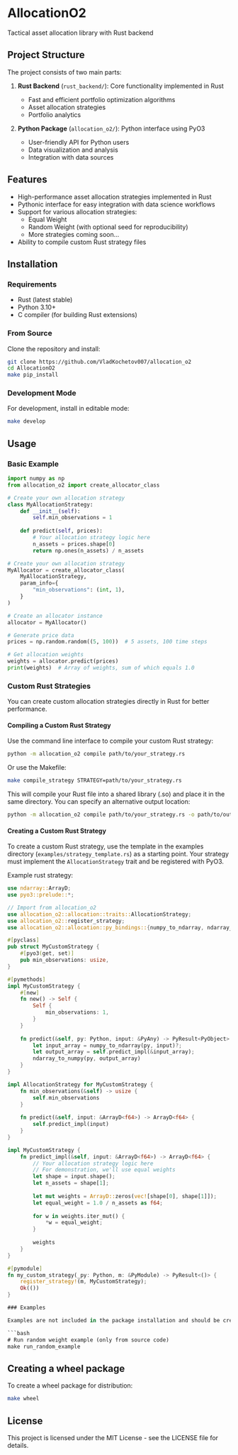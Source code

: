 # AllocationO2
Tactical asset allocation library with Rust backend

## Project Structure

The project consists of two main parts:

1. **Rust Backend** (`rust_backend/`): Core functionality implemented in Rust
   - Fast and efficient portfolio optimization algorithms
   - Asset allocation strategies
   - Portfolio analytics

2. **Python Package** (`allocation_o2/`): Python interface using PyO3
   - User-friendly API for Python users
   - Data visualization and analysis
   - Integration with data sources

## Features

- High-performance asset allocation strategies implemented in Rust
- Pythonic interface for easy integration with data science workflows
- Support for various allocation strategies:
  - Equal Weight
  - Random Weight (with optional seed for reproducibility)
  - More strategies coming soon...
- Ability to compile custom Rust strategy files

## Installation

### Requirements

- Rust (latest stable)
- Python 3.10+
- C compiler (for building Rust extensions)

### From Source

Clone the repository and install:

```bash
git clone https://github.com/VladKochetov007/allocation_o2
cd AllocationO2
make pip_install
```

### Development Mode

For development, install in editable mode:

```bash
make develop
```

## Usage

### Basic Example

```python
import numpy as np
from allocation_o2 import create_allocator_class

# Create your own allocation strategy
class MyAllocationStrategy:
    def __init__(self):
        self.min_observations = 1
        
    def predict(self, prices):
        # Your allocation strategy logic here
        n_assets = prices.shape[0]
        return np.ones(n_assets) / n_assets

# Create your own allocation strategy
MyAllocator = create_allocator_class(
    MyAllocationStrategy,
    param_info={
        "min_observations": (int, 1),
    }
)

# Create an allocator instance
allocator = MyAllocator()

# Generate price data
prices = np.random.random((5, 100))  # 5 assets, 100 time steps

# Get allocation weights
weights = allocator.predict(prices)
print(weights)  # Array of weights, sum of which equals 1.0
```

### Custom Rust Strategies

You can create custom allocation strategies directly in Rust for better performance.

#### Compiling a Custom Rust Strategy

Use the command line interface to compile your custom Rust strategy:

```bash
python -m allocation_o2 compile path/to/your_strategy.rs
```

Or use the Makefile:

```bash
make compile_strategy STRATEGY=path/to/your_strategy.rs
```

This will compile your Rust file into a shared library (.so) and place it in the same directory. You can specify an alternative output location:

```bash
python -m allocation_o2 compile path/to/your_strategy.rs -o path/to/output.so
```

#### Creating a Custom Rust Strategy

To create a custom Rust strategy, use the template in the examples directory (`examples/strategy_template.rs`) as a starting point. Your strategy must implement the `AllocationStrategy` trait and be registered with PyO3.

Example rust strategy:

```rust
use ndarray::ArrayD;
use pyo3::prelude::*;

// Import from allocation_o2
use allocation_o2::allocation::traits::AllocationStrategy;
use allocation_o2::register_strategy;
use allocation_o2::allocation::py_bindings::{numpy_to_ndarray, ndarray_to_numpy};

#[pyclass]
pub struct MyCustomStrategy {
    #[pyo3(get, set)]
    pub min_observations: usize,
}

#[pymethods]
impl MyCustomStrategy {
    #[new]
    fn new() -> Self {
        Self {
            min_observations: 1,
        }
    }
    
    fn predict(&self, py: Python, input: &PyAny) -> PyResult<PyObject> {
        let input_array = numpy_to_ndarray(py, input)?;
        let output_array = self.predict_impl(&input_array);
        ndarray_to_numpy(py, output_array)
    }
}

impl AllocationStrategy for MyCustomStrategy {
    fn min_observations(&self) -> usize {
        self.min_observations
    }
    
    fn predict(&self, input: &ArrayD<f64>) -> ArrayD<f64> {
        self.predict_impl(input)
    }
}

impl MyCustomStrategy {
    fn predict_impl(&self, input: &ArrayD<f64>) -> ArrayD<f64> {
        // Your allocation strategy logic here
        // For demonstration, we'll use equal weights
        let shape = input.shape();
        let n_assets = shape[1];
        
        let mut weights = ArrayD::zeros(vec![shape[0], shape[1]]);
        let equal_weight = 1.0 / n_assets as f64;
        
        for w in weights.iter_mut() {
            *w = equal_weight;
        }
        
        weights
    }
}

#[pymodule]
fn my_custom_strategy(_py: Python, m: &PyModule) -> PyResult<()> {
    register_strategy!(m, MyCustomStrategy);
    Ok(())
}

### Examples

Examples are not included in the package installation and should be created by the user themselves. The repository contains examples for reference:

```bash
# Run random weight example (only from source code)
make run_random_example
```

## Creating a wheel package

To create a wheel package for distribution:

```bash
make wheel
```

## License

This project is licensed under the MIT License - see the LICENSE file for details.
